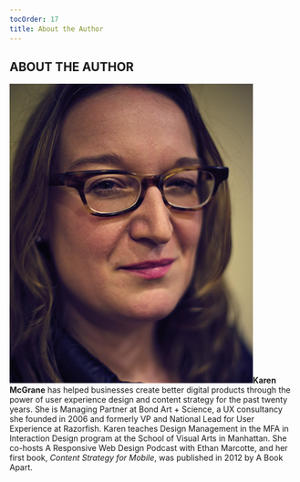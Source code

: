 ```yaml
---
tocOrder: 17
title: About the Author
---
```

## ABOUT THE AUTHOR

![](image/karen-mcgrane-new.png)**Karen McGrane** has helped businesses create better digital products through the power of user experience design and content strategy for the past twenty years. She is Managing Partner at Bond Art + Science, a UX consultancy she founded in 2006 and formerly VP and National Lead for User Experience at Razorfish. Karen teaches Design Management in the MFA in Interaction Design program at the School of Visual Arts in Manhattan. She co-hosts A Responsive Web Design Podcast with Ethan Marcotte, and her first book, *Content Strategy for Mobile*, was published in 2012 by A Book Apart.
